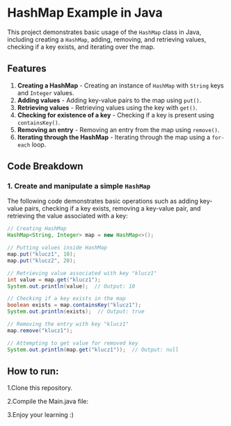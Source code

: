 # HashMap Example in Java

This project demonstrates basic usage of the `HashMap` class in Java, including creating a `HashMap`, adding, removing, and retrieving values, checking if a key exists, and iterating over the map.

## Features
1. **Creating a HashMap** - Creating an instance of `HashMap` with `String` keys and `Integer` values.
2. **Adding values** - Adding key-value pairs to the map using `put()`.
3. **Retrieving values** - Retrieving values using the key with `get()`.
4. **Checking for existence of a key** - Checking if a key is present using `containsKey()`.
5. **Removing an entry** - Removing an entry from the map using `remove()`.
6. **Iterating through the HashMap** - Iterating through the map using a `for-each` loop.

## Code Breakdown

### 1. Create and manipulate a simple `HashMap`

The following code demonstrates basic operations such as adding key-value pairs, checking if a key exists, removing a key-value pair, and retrieving the value associated with a key:

```java
// Creating HashMap
HashMap<String, Integer> map = new HashMap<>();

// Putting values inside HashMap
map.put("klucz1", 10);
map.put("klucz2", 20);

// Retrieving value associated with key "klucz1"
int value = map.get("klucz1");
System.out.println(value);  // Output: 10

// Checking if a key exists in the map
boolean exists = map.containsKey("klucz1");
System.out.println(exists);  // Output: true

// Removing the entry with key "klucz1"
map.remove("klucz1");

// Attempting to get value for removed key
System.out.println(map.get("klucz1"));  // Output: null
```
## How to run:
1.Clone this repository.

2.Compile the Main.java file:

3.Enjoy your learning :)

